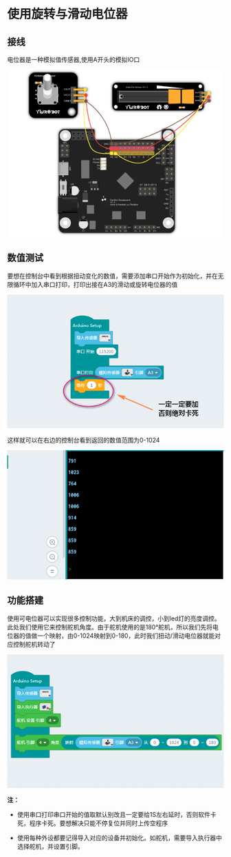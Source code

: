 # 使用旋转与滑动电位器

## 接线

电位器是一种模拟值传感器,使用A开头的模拟IO口

![](./rotation/r_jie_1.png)

## 数值测试

要想在控制台中看到根据扭动变化的数值，需要添加串口开始作为初始化，并在无限循环中加入串口打印，打印出接在A3的滑动或旋转电位器的值

![](./rotation/r_c_2.png)

这样就可以在右边的控制台看到返回的数值范围为0-1024

![](./rotation/r_c_1.png)

## 功能搭建

使用可电位器可以实现很多控制功能，大到机床的调控，小到led灯的亮度调控。此处我们使用它来控制舵机角度。由于舵机使用的是180°舵机，所以我们先将电位器的值做一个映射，由0-1024映射到0-180，此时我们扭动/滑动电位器就能对应控制舵机转动了

![](./rotation/r_1.png)

__注：__

- 使用串口打印串口开始的值取默认别改且一定要给1S左右延时，否则软件卡死，程序卡死。要想解决只能不停复位并同时上传空程序

- 使用每种外设都要记得导入对应的设备并初始化。如舵机，需要导入执行器中选择舵机，并设置引脚。
